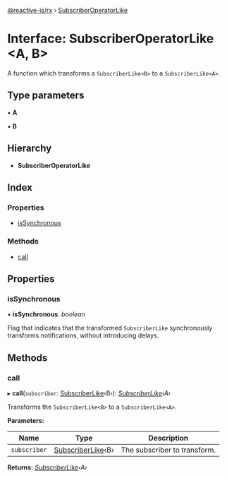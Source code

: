 [@reactive-js/rx](../README.md) › [SubscriberOperatorLike](subscriberoperatorlike.md)

# Interface: SubscriberOperatorLike <**A, B**>

A function which transforms a `SubscriberLike<B>` to a `SubscriberLike<A>`.

## Type parameters

▪ **A**

▪ **B**

## Hierarchy

* **SubscriberOperatorLike**

## Index

### Properties

* [isSynchronous](subscriberoperatorlike.md#issynchronous)

### Methods

* [call](subscriberoperatorlike.md#call)

## Properties

###  isSynchronous

• **isSynchronous**: *boolean*

Flag that indicates that the transformed `SubscriberLike` synchronously
transforms notifications, without introducing delays.

## Methods

###  call

▸ **call**(`subscriber`: [SubscriberLike](subscriberlike.md)‹B›): *[SubscriberLike](subscriberlike.md)‹A›*

Transforms the `SubscriberLike<B>` to a `SubscriberLike<A>`.

**Parameters:**

Name | Type | Description |
------ | ------ | ------ |
`subscriber` | [SubscriberLike](subscriberlike.md)‹B› | The subscriber to transform.  |

**Returns:** *[SubscriberLike](subscriberlike.md)‹A›*
